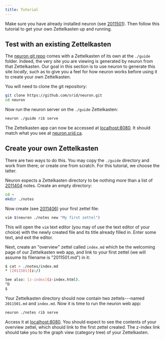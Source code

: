 ```yaml
---
title: Tutorial
---
```


Make sure you have already installed neuron (see [2011501](zcf://installing)). Then follow this tutorial to get your own Zettelkasten up and running.

## Test with an existing Zettelkasten

The [neuron git repo](https://github.com/srid/neuron) comes with a Zettelkasten of its own at the `./guide` folder. Indeed, the very site you are viewing is generated by neuron from that Zettelkasten. Our goal in this section is to use neuron to generate this site *locally*, such as to give you a feel for how neuron works before using it to create your own Zettelkasten.

You will need to clone the git repository:

```bash
git clone https://github.com/srid/neuron.git
cd neuron
```

Now run the neuron server on the `./guide` Zettelkasten:

```bash
neuron ./guide rib serve
```

The Zettelkasten app can now be accessed at [localhost:8080](http://localhost:8080). It should match what you see at [neuron.srid.ca](https://neuron.srid.ca).

## Create your own Zettelkasten

There are two ways to do this. You may copy the `./guide` directory and work from there; or create one from scratch. For this tutorial, we choose the latter.

Neuron expects a Zettelkasten directory to be nothing more than a list of [2011404](zcf://z-md) notes. Create an empty directory:

```bash
cd ~
mkdir ./notes
```

Now create (see [2011406](zcf://editing)) your first zettel file:

```bash
vim $(neuron ./notes new "My first zettel")
```

This will open the `vim` text editor (you may of use the text editor of your choice) with the newly created file and its title already filled in. Enter some text, and exit the editor. 

Next, create an "overview" zettel called `index.md` which be the welcoming page of our Zettelkasten web app, and link to your first zettel (we will assume its filename is "2011501.md") in it:

```bash
$ cat > ./notes/index.md
* [2011501](z:/)

See also: [z-index](z-index.html).
^D
$
```

Your Zettelkasten directory should now contain two zettels---named `2011501.md` and `index.md`.  Now it is time to run the neuron web app:

```bash
neuron ./notes rib serve 
```

Access it at [localhost:8080](http://localhost:8080). You should expect to see the contents of your overview zettel, which should link to the first zettel created. The z-index link should take you to the graph view (category tree) of your Zettelkasten.

